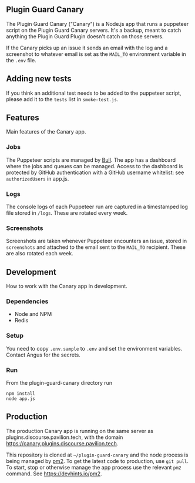 ## Plugin Guard Canary

The Plugin Guard Canary ("Canary") is a Node.js app that runs a puppeteer script on the Plugin Guard Canary servers. It's a backup, meant to catch anything the Plugin Guard Plugin doesn't catch on those servers.

If the Canary picks up an issue it sends an email with the log and a screenshot to whatever email is set as the `MAIL_TO` environment variable in the `.env` file.

## Adding new tests

If you think an additional test needs to be added to the puppeteer script, please add it to the `tests` list in `smoke-test.js`.

## Features

Main features of the Canary app.

### Jobs

The Puppeteer scripts are managed by [Bull](https://github.com/OptimalBits/bull). The app has a dashboard where the jobs and queues can be managed. Access to the dashboard is protected by GitHub authentication with a GitHub username whitelist: see `authorizedUsers` in app.js.

### Logs

The console logs of each Puppeteer run are captured in a timestamped log file stored in `/logs`. These are rotated every week.

### Screenshots

Screenshots are taken whenever Puppeteer encounters an issue, stored in `screenshots` and attached to the email sent to the `MAIL_TO` recipient. These are also rotated each week.

## Development

How to work with the Canary app in development.

### Dependencies
- Node and NPM
- Redis

### Setup
You need to copy `.env.sample` to `.env` and set the environment variables. Contact Angus for the secrets.

### Run
From the plugin-guard-canary directory run
```
npm install
node app.js
```

## Production

The production Canary app is running on the same server as plugins.discourse.pavilion.tech, with the domain https://canary.plugins.discourse.pavilion.tech.

This repository is cloned at `~/plugin-guard-canary` and the node process is being managed by [pm2](https://github.com/Unitech/pm2). To get the latest code to production, use `git pull`. To start, stop or otherwise manage the app process use the relevant `pm2` command. See https://devhints.io/pm2.
